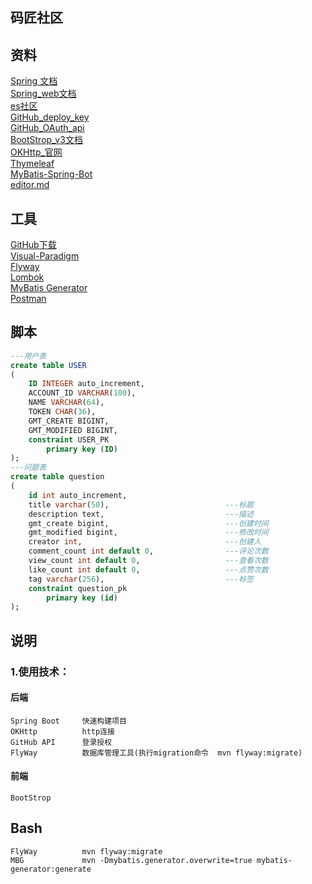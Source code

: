 ## 码匠社区

## 资料
[Spring 文档](https://spring.io/guides)        
[Spring_web文档](https://spring.io/guides/gs/serving-web-content/)         
[es社区](https://elasticsearch.cn/explore/category-2)      
[GitHub_deploy_key](https://developer.github.com/v3/guides/managing-deploy-keys/#deploy-keys)        
[GitHub_OAuth_api](https://developer.github.com/apps/building-oauth-apps/creating-an-oauth-app/)        
[BootStrop_v3文档](https://getbootstrap.com/docs/3.3/components/#navbar)  
[OKHttp_官网](https://square.github.io/okhttp/)      
[Thymeleaf](https://www.thymeleaf.org/doc/tutorials/3.0/usingthymeleaf.html)    
[MyBatis-Spring-Bot](http://www.mybatis.org/spring-boot-starter/mybatis-spring-boot-autoconfigure/index.html)       
[editor.md](http://editor.md.ipandao.com/)            

## 工具
[GitHub下载](https://git-scm.com/download)        
[Visual-Paradigm](https://www.visual-paradigm.com)           
[Flyway](https://flywaydb.org/getstarted/firststeps/maven)      
[Lombok](https://www.projectlombok.org/)        
[MyBatis Generator](http://www.mybatis.org/generator/)         
[Postman](https://chrome.google.com/webstore/detail/tabbed-postman-rest-clien/coohjcphdfgbiolnekdpbcijmhambjff)         
  

##  脚本
```sql
---用户表
create table USER
(
	ID INTEGER auto_increment,
	ACCOUNT_ID VARCHAR(100),
	NAME VARCHAR(64),
	TOKEN CHAR(36),
	GMT_CREATE BIGINT,
	GMT_MODIFIED BIGINT,
	constraint USER_PK
		primary key (ID)
);
---问题表
create table question
(
	id int auto_increment,
	title varchar(50),                          ---标题
	description text,                           ---描述
	gmt_create bigint,                          ---创建时间
	gmt_modified bigint,                        ---修改时间
	creator int,                                ---创建人
	comment_count int default 0,                ---评论次数
	view_count int default 0,                   ---查看次数
	like_count int default 0,                   ---点赞次数
	tag varchar(256),                           ---标签
	constraint question_pk
		primary key (id)
);

```

##  说明
### 1.使用技术：
#### 后端
    Spring Boot     快速构建项目
    OKHttp          http连接
    GitHub API      登录授权
    FlyWay          数据库管理工具(执行migration命令  mvn flyway:migrate)
#### 前端
    BootStrop

## Bash
    FlyWay          mvn flyway:migrate
    MBG             mvn -Dmybatis.generator.overwrite=true mybatis-generator:generate
